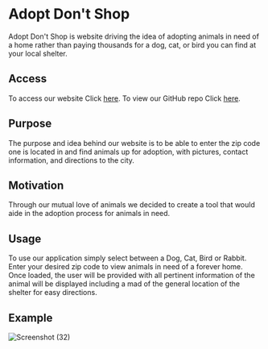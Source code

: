 # Adopt Don't Shop
Adopt Don't Shop is website driving the idea of adopting animals in need of a home rather than paying thousands for a dog, cat, or bird you can find at your local shelter. 


## Access 
To access our website  Click [here](https://ktd10.github.io/Adopt-Dont-Shop/).
To view our GitHub repo Click [here](https://github.com/KTD10/Adopt-Dont-Shop).


## Purpose
The purpose and idea behind our website is to be able to enter the zip code one is located in and find animals up for adoption, with pictures, contact information, and directions to the city. 

## Motivation 
Through our mutual love of animals we decided to create a tool that would aide in the adoption process for animals in need. 

## Usage
To use our application simply select between a Dog, Cat, Bird or Rabbit. Enter your desired zip code to view animals in need of a forever home. 
Once loaded, the user will be provided with all pertinent information of the animal will be displayed including a mad of the general location of the shelter for easy directions.  

## Example 
![Screenshot (32)](https://user-images.githubusercontent.com/110429983/206599555-f941300c-4742-4929-b0f7-9fcd2bd27f34.png)
